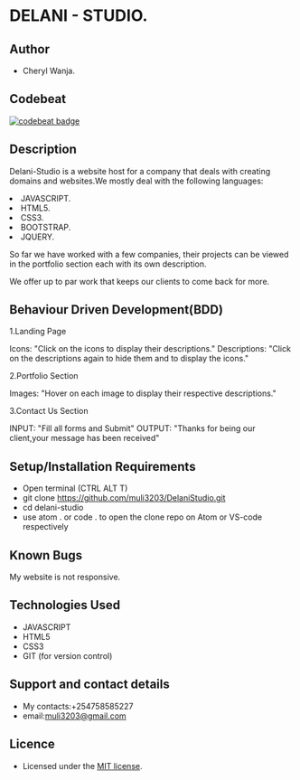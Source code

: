 # DELANI - STUDIO.
## Author

- Cheryl Wanja.

## Codebeat

[![codebeat badge](https://codebeat.co/badges/67195848-f570-46e5-af71-b8882ec3db90)](https://codebeat.co/projects/github-com-muli3203-delanistudio-master)


## Description

Delani-Studio is a website host for a company that deals with creating domains and websites.We mostly deal with the following languages: 
<li>JAVASCRIPT.
<li> HTML5.
<li>CSS3.
<li>BOOTSTRAP.
<li>JQUERY.

So far we have worked with a few companies, their projects can be viewed in the portfolio section each with its own description.

We offer up to par work that keeps our clients to come back for more.



## Behaviour Driven Development(BDD)

 1.Landing Page

Icons: "Click on the icons to display their descriptions."
Descriptions: "Click on the descriptions again to hide them and to display the icons."

2.Portfolio Section

Images: "Hover on each image to display their respective descriptions."

3.Contact Us Section

INPUT: "Fill all forms and Submit"
OUTPUT: "Thanks for being our client,your message has been received"


## Setup/Installation Requirements

- Open terminal (CTRL ALT T)
- git clone https://github.com/muli3203/DelaniStudio.git
- cd delani-studio
- use atom . or code . to open the clone repo on Atom or VS-code respectively

## Known Bugs

My website is not responsive.

## Technologies Used

- JAVASCRIPT
- HTML5
- CSS3
- GIT (for version control)

## Support and contact details

- My contacts:+254758585227
- email:muli3203@gmail.com

## Licence

- Licensed under the  [MIT license](LICENSE).